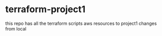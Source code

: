 # terraform-project1
this repo has all the terraform scripts aws resources to project1
changes from local